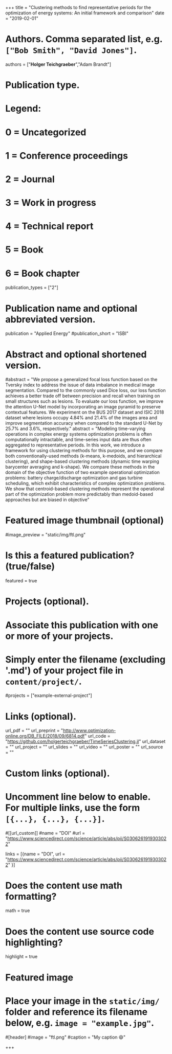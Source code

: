 
+++
title = "Clustering methods to find representative periods for the optimization of energy systems: An initial framework and comparison"
date = "2019-02-01"

# Authors. Comma separated list, e.g. `["Bob Smith", "David Jones"]`.

authors = ["**Holger Teichgraeber**","Adam Brandt"]

# Publication type.
# Legend:
# 0 = Uncategorized
# 1 = Conference proceedings
# 2 = Journal
# 3 = Work in progress
# 4 = Technical report
# 5 = Book
# 6 = Book chapter
publication_types = ["2"]

# Publication name and optional abbreviated version.
publication = "Applied Energy"
#publication_short = "ISBI"

# Abstract and optional shortened version.

#abstract = "We propose a generalized focal loss function based on the Tversky index to address the issue of data imbalance in medical image segmentation. Compared to the commonly used Dice loss, our loss function achieves a better trade off between precision and recall when training on small structures such as lesions. To evaluate our loss function, we improve the attention U-Net model by incorporating an image pyramid to preserve contextual features. We experiment on the BUS 2017 dataset and ISIC 2018 dataset where lesions occupy 4.84% and 21.4% of the images area and improve segmentation accuracy when compared to the standard U-Net by 25.7% and 3.6%, respectively."
abstract = "Modeling time-varying operations in complex energy systems optimization problems is often computationally intractable, and time-series input data are thus often aggregated to representative periods. In this work, we introduce a framework for using clustering methods for this purpose, and we compare both conventionally-used methods (k-means, k-medoids, and hierarchical clustering), and shape-based clustering methods (dynamic time warping barycenter averaging and k-shape). We compare these methods in the domain of the objective function of two example operational optimization problems: battery charge/discharge optimization and gas turbine scheduling, which exhibit characteristics of complex optimization problems. We show that centroid-based clustering methods represent the operational part of the optimization problem more predictably than medoid-based approaches but are biased in objective"


# Featured image thumbnail (optional)
#image_preview = "static/img/ftl.png"

# Is this a featured publication? (true/false)
featured = true

# Projects (optional).
#   Associate this publication with one or more of your projects.
#   Simply enter the filename (excluding '.md') of your project file in `content/project/`.
#projects = ["example-external-project"]

# Links (optional).
url_pdf = ""
url_preprint = "http://www.optimization-online.org/DB_FILE/2018/09/6814.pdf"
url_code = "https://github.com/holgerteichgraeber/TimeSeriesClustering.jl"
url_dataset = ""
url_project = ""
url_slides = ""
url_video = ""
url_poster = ""
url_source = ""

# Custom links (optional).
#   Uncomment line below to enable. For multiple links, use the form `[{...}, {...}, {...}]`.
#[[url_custom]]
#name = "DOI"
#url = "https://www.sciencedirect.com/science/article/abs/pii/S0306261919303022"

links = [{name = "DOI", url = "https://www.sciencedirect.com/science/article/abs/pii/S0306261919303022" }]

# Does the content use math formatting?
math = true

# Does the content use source code highlighting?
highlight = true
  
# Featured image
# Place your image in the `static/img/` folder and reference its filename below, e.g. `image = "example.jpg"`.
#[header]
#image = "ftl.png"
#caption = "My caption :smile:"

+++

